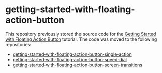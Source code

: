 # getting-started-with-floating-action-button

This repository previously stored the source code for the [Getting Started with Floating Action Button](https://js.devexpress.com/Documentation/Guide/UI_Components/Floating_Action_Button/Getting_Started_with_Floating_Action_Button/) tutorial. The code was moved to the following repositories:

- [getting-started-with-floating-action-button-single-action](https://github.com/DevExpress-Examples/getting-started-with-floating-action-button-single-action)
- [getting-started-with-floating-action-button-speed-dial](https://github.com/DevExpress-Examples/getting-started-with-floating-action-button-speed-dial)
- [getting-started-with-floating-action-button-screen-transitions](https://github.com/DevExpress-Examples/getting-started-with-floating-action-button-screen-transitions)